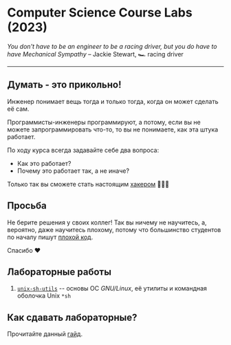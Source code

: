 # Computer Science Course Labs (2023)

_You don't have to be an engineer to be a racing driver, but you do have to have Mechanical Sympathy_ – Jackie Stewart, 🏎️ racing driver

---

## Думать - это прикольно!
Инженер понимает вещь тогда и только тогда, когда он может сделать её сам.

Программисты-инженеры программируют, а потому, если вы не можете запрограммировать что-то, то вы не понимаете, как эта штука работает.

По ходу курса всегда задавайте себе два вопроса:
- Как это работает?
- Почему это работает так, а не иначе?

Только так вы сможете стать настоящим [хакером](https://en.wikipedia.org/wiki/Hacker) 👨🏻‍💻

## Просьба

Не берите решения у своих коллег! Так вы ничему не научитесь, а, вероятно, даже научитесь плохому, потому что большинство студентов по началу пишут [плохой код](https://lvivity.com/how-to-write-good-code).

Спасибо ❤️

## Лабораторные работы
1. [`unix-sh-utils`](01-unix-sh-utils) -- основы ОС _GNU/Linux_, её утилиты и командная оболочка Unix `*sh`

## Как сдавать лабораторные?
Прочитайте данный [гайд](https://github.com/vladeemerr/2023-102B-labs/wiki/%D0%9A%D0%B0%D0%BA-%D1%81%D0%B4%D0%B0%D0%B2%D0%B0%D1%82%D1%8C-%D0%B7%D0%B0%D0%B4%D0%B0%D1%87%D0%B8).
